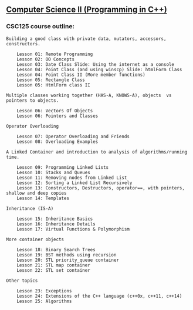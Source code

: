 ## [Computer Science II (Programming in C++)](https://kenurbanparkland.wordpress.com/ken-urbans-parkland-class-content/csc-125-main-page/)

### CSC125 course outline:

    Building a good class with private data, mutators, accessors, constructors.

        Lesson 01: Remote Programming  
        Lesson 02: OO Concepts  
        Lesson 03: Date Class Slide: Using the internet as a console  
        Lesson 04: Point Class (and using winscp) Slide: htmlForm Class  
        Lesson 04: Point Class II (More member functions)  
        Lesson 05: Rectangle Class  
        Lesson 05: HtmlForm class II  

    Multiple classes working together (HAS-A, KNOWS-A), objects  vs  pointers to objects.
    
        Lesson 06: Vectors Of Objects  
        Lesson 06: Pointers and Classes  
        
    Operator Overloading
    
        Lesson 07: Operator Overloading and Friends  
        Lesson 08: Overloading Examples  
        
    A Linked Container and introduction to analysis of algorithms/running time.
    
        Lesson 09: Programming Linked Lists  
        Lesson 10: Stacks and Queues  
        Lesson 11: Removing nodes from Linked List  
        Lesson 12: Sorting a Linked List Recursively  
        Lesson 13: Constructors, Destructors, operator==, with pointers, shallow and deep copies  
        Lesson 14: Templates  
        
    Inheritance (IS-A)
    
        Lesson 15: Inheritance Basics  
        Lesson 16: Inheritance Details  
        Lesson 17: Virtual Functions & Polymorphism  
        
    More container objects
    
        Lesson 18: Binary Search Trees  
        Lesson 19: BST methods using recursion  
        Lesson 20: STL priority_queue container  
        Lesson 21: STL map container  
        Lesson 22: STL set container  
        
    Other topics
    
        Lesson 23: Exceptions  
        Lesson 24: Extensions of the C++ language (c++0x, c++11, c++14)  
        Lesson 25: Algorithms  
